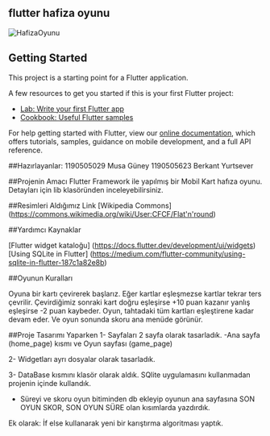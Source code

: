 ## flutter hafiza oyunu

![HafizaOyunu](https://user-images.githubusercontent.com/97352514/164081688-a1548148-5821-46b5-b6d5-9af5b52cd696.gif)


## Getting Started
This project is a starting point for a Flutter application.

A few resources to get you started if this is your first Flutter project:

- [Lab: Write your first Flutter app](https://flutter.dev/docs/get-started/codelab)
- [Cookbook: Useful Flutter samples](https://flutter.dev/docs/cookbook)

For help getting started with Flutter, view our
[online documentation](https://flutter.dev/docs), which offers tutorials,
samples, guidance on mobile development, and a full API reference.


##Hazırlayanlar:
1190505029 Musa Güney
1190505623 Berkant Yurtsever

##Projenin Amacı
Flutter Framework ile yapılmış bir Mobil Kart hafıza oyunu. Detayları için lib klasöründen inceleyebilirsiniz.

##Resimleri Aldığımız Link
[Wikipedia Commons] (https://commons.wikimedia.org/wiki/User:CFCF/Flat'n'round)

##Yardımcı Kaynaklar

[Flutter widget kataloğu] (https://docs.flutter.dev/development/ui/widgets)
[Using SQLite in Flutter] (https://medium.com/flutter-community/using-sqlite-in-flutter-187c1a82e8b)

##Oyunun Kuralları

Oyuna bir kartı çevirerek başlarız.
Eğer kartlar eşleşmezse kartlar tekrar ters çevrilir.
Çevirdiğimiz sonraki kart doğru eşleşirse +10 puan kazanır yanlış eşleşirse -2 puan kaybeder.
Oyun, tahtadaki tüm kartları eşleştirene kadar devam eder.
Ve oyun sonunda skoru ana menüde görünür.

##Proje Tasarımı Yaparken
1- Sayfaları 2 sayfa olarak tasarladık. 
-Ana sayfa (home_page) kısmı ve Oyun sayfası (game_page)

2- Widgetları ayrı dosyalar olarak tasarladık.

3- DataBase kısmını klasör olarak aldık. SQlite uygulamasını kullanmadan projenin içinde kullandık.
- Süreyi ve skoru oyun bitiminden db ekleyip oyunun ana sayfasına SON OYUN SKOR, SON OYUN SÜRE olan kısımlarda yazdırdık.

Ek olarak: İf else kullanarak yeni bir karıştırma algoritması yaptık.




